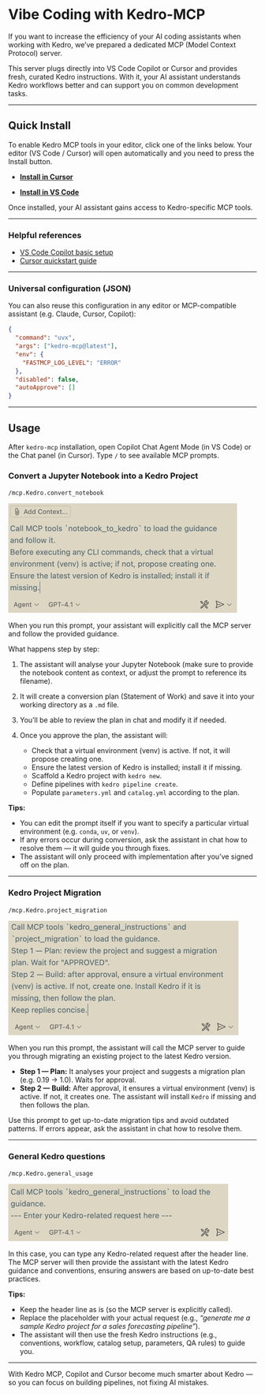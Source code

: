 # Vibe Coding with Kedro-MCP

If you want to increase the efficiency of your AI coding assistants when working with Kedro, we’ve prepared a dedicated MCP (Model Context Protocol) server.

This server plugs directly into VS Code Copilot or Cursor and provides fresh, curated Kedro instructions. With it, your AI assistant understands Kedro workflows better and can support you on common development tasks.

---

## Quick Install

To enable Kedro MCP tools in your editor, click one of the links below.
Your editor (VS Code / Cursor) will open automatically and you need to press the Install button.

- [**Install in Cursor**](https://cursor.com/en/install-mcp?name=Kedro&config=eyJjb21tYW5kIjoidXZ4IiwiYXJncyI6WyJrZWRyby1tY3BAbGF0ZXN0Il0sImVudiI6eyJGQVNNQ1BfTE9HX0xFVkVMIjoiRVJST1IifSwiZGlzYWJsZWQiOmZhbHNlLCJhdXRvQXBwcm92ZSI6W119)


- [**Install in VS Code**](https://insiders.vscode.dev/redirect/mcp/install?name=Kedro&config=%7B%22command%22%3A%22uvx%22%2C%22args%22%3A%5B%22kedro-mcp%40latest%22%5D%2C%22env%22%3A%7B%22FASTMCP_LOG_LEVEL%22%3A%22ERROR%22%7D%2C%22disabled%22%3Afalse%2C%22autoApprove%22%3A%5B%5D%7D)


Once installed, your AI assistant gains access to Kedro-specific MCP tools.

---

### Helpful references
- [VS Code Copilot basic setup](https://code.visualstudio.com/docs/copilot/setup)
- [Cursor quickstart guide](https://cursor.com/docs/get-started/quickstart)

---

### Universal configuration (JSON)

You can also reuse this configuration in any editor or MCP-compatible assistant (e.g. Claude, Cursor, Copilot):

```json
{
  "command": "uvx",
  "args": ["kedro-mcp@latest"],
  "env": {
    "FASTMCP_LOG_LEVEL": "ERROR"
  },
  "disabled": false,
  "autoApprove": []
}
```

---

## Usage

After `kedro-mcp` installation, open Copilot Chat Agent Mode (in VS Code) or the Chat panel (in Cursor).
Type `/` to see available MCP prompts.

### Convert a Jupyter Notebook into a Kedro Project

```text
/mcp.Kedro.convert_notebook
```

![](../meta/images/mcp_notebook_convertion.png)

When you run this prompt, your assistant will explicitly call the MCP server and follow the provided guidance.

What happens step by step:

1. The assistant will analyse your Jupyter Notebook
   (make sure to provide the notebook content as context,
   or adjust the prompt to reference its filename).

2. It will create a conversion plan (Statement of Work)
   and save it into your working directory as a `.md` file.

3. You’ll be able to review the plan in chat and modify it if needed.

4. Once you approve the plan, the assistant will:

    - Check that a virtual environment (venv) is active.
      If not, it will propose creating one.
    - Ensure the latest version of Kedro is installed; install it if missing.
    - Scaffold a Kedro project with `kedro new`.
    - Define pipelines with `kedro pipeline create`.
    - Populate `parameters.yml` and `catalog.yml` according to the plan.

**Tips:**

- You can edit the prompt itself if you want to specify a particular virtual environment (e.g. `conda`, `uv`, or `venv`).
- If any errors occur during conversion, ask the assistant in chat how to resolve them — it will guide you through fixes.
- The assistant will only proceed with implementation after you’ve signed off on the plan.

---

### Kedro Project Migration

```text
/mcp.Kedro.project_migration
```

![](../meta/images/mcp_migration.png)

When you run this prompt, the assistant will call the MCP server to guide you through migrating an existing project to the latest Kedro version.

- **Step 1 — Plan:** It analyses your project and suggests a migration plan (e.g. 0.19 → 1.0). Waits for approval.
- **Step 2 — Build:** After approval, it ensures a virtual environment (venv) is active. If not, it creates one. The assistant will install `Kedro` if missing and then follows the plan.

Use this prompt to get up-to-date migration tips and avoid outdated patterns. If errors appear, ask the assistant in chat how to resolve them.


---

### General Kedro questions
```text
/mcp.Kedro.general_usage
```

![](../meta/images/mcp_general_guidance.png)

In this case, you can type any Kedro-related request after the header line.
The MCP server will then provide the assistant with the latest Kedro guidance and conventions, ensuring answers are based on up-to-date best practices.

**Tips:**

- Keep the header line as is (so the MCP server is explicitly called).
- Replace the placeholder with your actual request
  (e.g., *“generate me a sample Kedro project for a sales forecasting pipeline”*).
- The assistant will then use the fresh Kedro instructions
  (e.g., conventions, workflow, catalog setup, parameters, QA rules) to guide you.


---


With Kedro MCP, Copilot and Cursor become much smarter about Kedro — so you can focus on building pipelines, not fixing AI mistakes.
